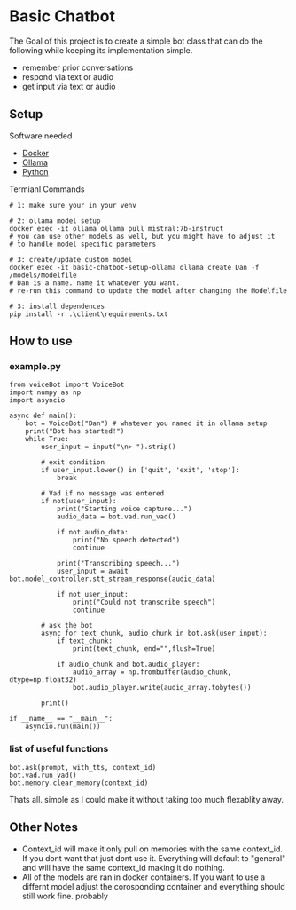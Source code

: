 # Basic Chatbot
The Goal of this project is to create a simple bot class that can do the following while keeping its implementation simple. 
 - remember prior conversations
 - respond via text or audio
 - get input via text or audio

## Setup
Software needed
 - [Docker](https://www.docker.com/)
 - [Ollama](https://ollama.com/)
 - [Python](https://www.python.org/)

Termianl Commands
```
# 1: make sure your in your venv

# 2: ollama model setup
docker exec -it ollama ollama pull mistral:7b-instruct 
# you can use other models as well, but you might have to adjust it
# to handle model specific parameters

# 3: create/update custom model
docker exec -it basic-chatbot-setup-ollama ollama create Dan -f /models/Modelfile
# Dan is a name. name it whatever you want. 
# re-run this command to update the model after changing the Modelfile

# 3: install dependences
pip install -r .\client\requirements.txt

```

## How to use
### example.py
```
from voiceBot import VoiceBot
import numpy as np
import asyncio

async def main():
    bot = VoiceBot("Dan") # whatever you named it in ollama setup
    print("Bot has started!")
    while True:
        user_input = input("\n> ").strip()
        
        # exit condition
        if user_input.lower() in ['quit', 'exit', 'stop']:
            break
        
        # Vad if no message was entered
        if not(user_input):
            print("Starting voice capture...")
            audio_data = bot.vad.run_vad()
                
            if not audio_data:
                print("No speech detected")
                continue
        
            print("Transcribing speech...")
            user_input = await bot.model_controller.stt_stream_response(audio_data)
            
            if not user_input:
                print("Could not transcribe speech")
                continue
        
        # ask the bot
        async for text_chunk, audio_chunk in bot.ask(user_input):
            if text_chunk:
                print(text_chunk, end="",flush=True)
            
            if audio_chunk and bot.audio_player:
                audio_array = np.frombuffer(audio_chunk, dtype=np.float32)
                bot.audio_player.write(audio_array.tobytes())

        print()
            
if __name__ == "__main__":
    asyncio.run(main())
```
### list of useful functions
```
bot.ask(prompt, with_tts, context_id) 
bot.vad.run_vad() 
bot.memory.clear_memory(context_id)
```
Thats all. simple as I could make it without taking too much flexablity away.


## Other Notes

 - Context_id will make it only pull on memories with the same context_id. If you dont want that just dont use it. Everything will default to "general" and will have the same context_id making it do nothing.
 - All of the models are ran in docker containers. If you want to use a differnt model adjust the corosponding container and everything should still work fine. probably

